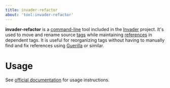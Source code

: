 ```yaml
---
title: invader-refactor
about: 'tool:invader-refactor'
---
```

**invader-refactor** is a [command-line](~) tool included in the [Invader](~) project. It's used to move and rename source [tags](~) while maintaining [references](~tags#tag-references-and-paths) in dependent tags. It is useful for reorganizing tags without having to manually find and fix references using [Guerilla](~h1a-guerilla) or similar.

# Usage
See [official documentation][docs] for usage instructions.

[docs]: https://github.com/SnowyMouse/invader#invader-refactor
